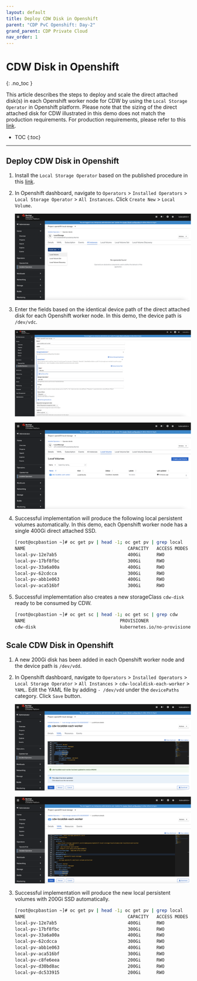 ```yaml
---
layout: default
title: Deploy CDW Disk in Openshift
parent: "CDP PvC Openshift: Day-2"
grand_parent: CDP Private Cloud
nav_order: 1
---
```


# CDW Disk in Openshift
{: .no_toc }

This article describes the steps to deploy and scale the direct attached disk(s) in each Openshift worker node for CDW by using the `Local Storage Operator` in Openshift platform.
Please note that the sizing of the direct attached disk for CDW illustrated in this demo does not match the production requirements. For production requirements, please refer to this [link](https://docs.cloudera.com/data-warehouse/1.3.4/private-cloud-getting-started/topics/dw-private-cloud-openshift-get-started-requirements.html).

- TOC
{:toc}

---


## Deploy CDW Disk in Openshift

1. Install the `Local Storage Operator` based on the published procedure in this [link](https://docs.openshift.com/container-platform/4.7/storage/persistent_storage/persistent-storage-local.html).

2. In Openshift dashboard, navigate to `Operators` > `Installed Operators` > `Local Storage Operator` > `All Instances`. Click `Create New` > `Local Volume`.

    ![](../../assets/images/ocp4/ocplocaldiskcdw1.png)
    
3. Enter the fields based on the identical device path of the direct attached disk for each Openshift worker node. In this demo, the device path is `/dev/vdc`.

    ![](../../assets/images/ocp4/ocplocaldiskcdw2.png)

    ![](../../assets/images/ocp4/ocplocaldiskcdw3.png)
    
4. Successful implementation will produce the following local persistent volumes automatically. In this demo, each Openshift worker node has a single 400Gi direct attached SSD.

    ```bash
    [root@ocpbastion ~]# oc get pv | head -1; oc get pv | grep local
    NAME                                       CAPACITY   ACCESS MODES   RECLAIM POLICY   STATUS      CLAIM                                                                                          STORAGECLASS                  REASON   AGE
    local-pv-12e7ab5                           400Gi      RWO            Delete           Available                                                                                                  cdw-disk                               2m33s
    local-pv-17bf8fbc                          300Gi      RWO            Delete           Bound       openshift-storage/ocs-deviceset-vdb-0-data-2slfmj                                            vdb                                    24h
    local-pv-33a6a00a                          400Gi      RWO            Delete           Available                                                                                                  cdw-disk                               2m34s
    local-pv-62cdcca                           300Gi      RWO            Delete           Bound       openshift-storage/ocs-deviceset-vdb-0-data-06dblw                                            vdb                                    24h   
    local-pv-abb1e063                          400Gi      RWO            Delete           Available                                                                                                 cdw-disk                               2m34s
    local-pv-aca516bf                          300Gi      RWO            Delete           Bound       openshift-storage/ocs-deviceset-vdb-0-data-1t74g8                                            vdb                                    24h
    ```    

5. Successful implememtation also creates a new storageClass `cdw-disk` ready to be consumed by CDW.

    ```bash
    [root@ocpbastion ~]# oc get sc | head -1; oc get sc | grep cdw
    NAME                                    PROVISIONER                             RECLAIMPOLICY   VOLUMEBINDINGMODE      ALLOWVOLUMEEXPANSION   AGE
    cdw-disk                                kubernetes.io/no-provisioner            Delete          WaitForFirstConsumer   false                  2m9s
    ```
    
## Scale CDW Disk in Openshift

1. A new 200Gi disk has been added in each Openshift worker node and the device path is `/dev/vdd`.

2. In Openshift dashboard, navigate to `Operators` > `Installed Operators` > `Local Storage Operator` > `All Instances` > `cdw-localdisk-each-worker` > `YAML`. Edit the YAML file by adding `- /dev/vdd` under the `devicePaths` category. Click `Save` button.
    
    ![](../../assets/images/ocp4/ocplocaldiskcdw4.png)
    
    
    ![](../../assets/images/ocp4/ocplocaldiskcdw5.png)    
    
3. Successful implementation will produce the new local persistent volumes with 200Gi SSD automatically.

    ```bash
    [root@ocpbastion ~]# oc get pv | head -1; oc get pv | grep local
    NAME                                       CAPACITY   ACCESS MODES   RECLAIM POLICY   STATUS      CLAIM                                                                                          STORAGECLASS                  REASON   AGE
    local-pv-12e7ab5                           400Gi      RWO            Delete           Available                                                                                                cdw-disk                               5m59s
    local-pv-17bf8fbc                          300Gi      RWO            Delete           Bound       openshift-storage/ocs-deviceset-vdb-0-data-2slfmj                                            vdb                                    25h
    local-pv-33a6a00a                          400Gi      RWO            Delete           Available                                                                                                cdw-disk                              6m40s
    local-pv-62cdcca                           300Gi      RWO            Delete           Bound       openshift-storage/ocs-deviceset-vdb-0-data-06dblw                                            vdb                                    25h
    local-pv-abb1e063                          400Gi      RWO            Delete           Available                                                                                                cdw-disk                               6m10s
    local-pv-aca516bf                          300Gi      RWO            Delete           Bound       openshift-storage/ocs-deviceset-vdb-0-data-1t74g8                                            vdb                                    25h
    local-pv-c8fe6eea                          200Gi      RWO            Delete           Available                                                                                                cdw-disk                               85s
    local-pv-d30bd8ac                          200Gi      RWO            Delete           Available                                                                                                cdw-disk                               77s
    local-pv-dc533915                          200Gi      RWO            Delete           Available                                                                                                cdw-disk                               66s

    ```        